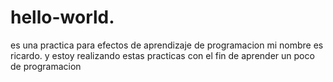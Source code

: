 # hello-world.
es una practica para efectos de aprendizaje de programacion
mi nombre es ricardo. y estoy realizando estas practicas con el fin de aprender un poco de programacion
